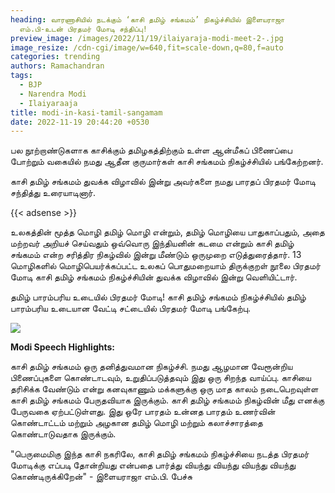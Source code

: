 ```yaml
---
heading: வாரணாசியில் நடக்கும் ‘காசி தமிழ் சங்கமம்’ நிகழ்ச்சியில் இளையராஜா
  எம்.பி-உடன் பிரதமர் மோடி சந்திப்பு!
preview_image: /images/2022/11/19/ilaiyaraja-modi-meet-2-.jpg
image_resize: /cdn-cgi/image/w=640,fit=scale-down,q=80,f=auto
categories: trending
authors: Ramachandran
tags:
  - BJP
  - Narendra Modi
  - Ilaiyaraaja
title: modi-in-kasi-tamil-sangamam
date: 2022-11-19 20:44:20 +0530
---
```

பல நூற்றாண்டுகளாக காசிக்கும் தமிழகத்திற்கும் உள்ள ஆன்மீகப் பிணைப்பை போற்றும் வகையில் நமது ஆதீன குருமார்கள் காசி சங்கமம் நிகழ்ச்சியில் பங்கேற்றனர். 

காசி தமிழ் சங்கமம் துவக்க விழாவில் இன்று அவர்களை நமது பாரதப் பிரதமர் மோடி சந்தித்து உரையாடினார்.

{{< adsense >}}

உலகத்தின் மூத்த மொழி தமிழ் மொழி என்றும், தமிழ் மொழியை பாதுகாப்பதும், அதை மற்றவர் அறியச் செய்வதும் ஒவ்வொரு இந்தியனின் கடமை என்றும் காசி தமிழ் சங்கமம் என்ற சரித்திர நிகழ்வில் இன்று மீண்டும் ஒருமுறை எடுத்துரைத்தார். 13 மொழிகளில் மொழிபெயர்க்கப்பட்ட உலகப் பொதுமறையாம் திருக்குறள் நூலை பிரதமர் மோடி காசி தமிழ் சங்கமம் நிகழ்ச்சியின் துவக்க விழாவில் இன்று வெளியிட்டார்.

தமிழ் பாரம்பரிய உடையில் பிரதமர் மோடி! காசி தமிழ் சங்கமம் நிகழ்ச்சியில் தமிழ் பாரம்பரிய உடையான வேட்டி சட்டையில் பிரதமர் மோடி பங்கேற்பு.

![](/images/2022/11/19/ilaiyaraja-modi-meet-1-.jpg)

**M﻿odi Speech Highlights:**

காசி தமிழ் சங்கமம் ஒரு தனித்துவமான நிகழ்ச்சி. நமது ஆழமான வேரூன்றிய பிணைப்புகளை கொண்டாடவும், உறுதிப்படுத்தவும் இது ஒரு சிறந்த வாய்ப்பு. காசியை தரிசிக்க வேண்டும் என்று கனவுகாணும் மக்களுக்கு ஒரு மாத காலம் நடைபெறவுள்ள காசி தமிழ் சங்கமம் பேருதவியாக இருக்கும். காசி தமிழ் சங்கமம் நிகழ்வின் மீது எனக்கு பேருவகை ஏற்பட்டுள்ளது. இது ஒரே பாரதம் உன்னத பாரதம் உணர்வின் கொண்டாட்டம் மற்றும் அழகான தமிழ் மொழி மற்றும் கலாச்சாரத்தை கொண்டாடுவதாக இருக்கும்.

"பெருமைமிகு இந்த காசி நகரிலே, காசி தமிழ் சங்கமம் நிகழ்ச்சியை நடத்த பிரதமர் மோடிக்கு எப்படி தோன்றியது என்பதை பார்த்து வியந்து வியந்து வியந்து வியந்து கொண்டிருக்கிறேன்" - இளையராஜா எம்.பி. பேச்சு